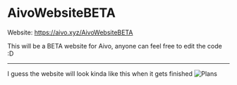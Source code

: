 # AivoWebsiteBETA

Website: https://aivo.xyz/AivoWebsiteBETA

This will be a BETA website for Aivo, anyone can feel free to edit the code :D

---
I guess the website will look kinda like this when it gets finished
![Plans](https://aivo.xyz/AivoWebsiteBETA/plans.png)
